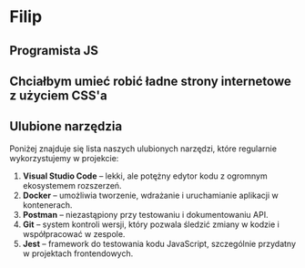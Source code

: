 # Filip

## Programista JS

## Chciałbym umieć robić ładne strony internetowe z użyciem CSS'a

## Ulubione narzędzia

Poniżej znajduje się lista naszych ulubionych narzędzi, które regularnie wykorzystujemy w projekcie:

1. **Visual Studio Code** – lekki, ale potężny edytor kodu z ogromnym ekosystemem rozszerzeń.
2. **Docker** – umożliwia tworzenie, wdrażanie i uruchamianie aplikacji w kontenerach.
3. **Postman** – niezastąpiony przy testowaniu i dokumentowaniu API.
4. **Git** – system kontroli wersji, który pozwala śledzić zmiany w kodzie i współpracować w zespole.
5. **Jest** – framework do testowania kodu JavaScript, szczególnie przydatny w projektach frontendowych.

<!-- ## musze coś dopisać bo chyba popsułem :< -->
